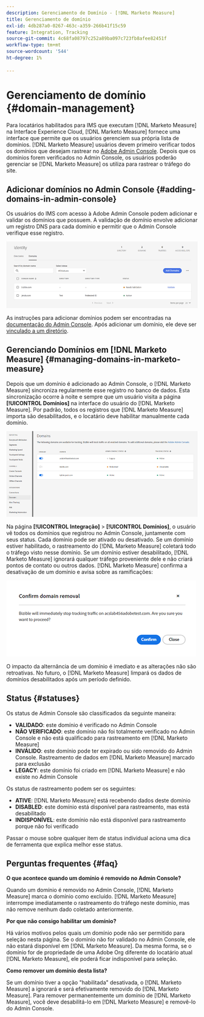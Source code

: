 ```yaml
---
description: Gerenciamento de Domínio - [!DNL Marketo Measure]
title: Gerenciamento de domínio
exl-id: 4db287a0-0267-463c-a359-266b41f15c59
feature: Integration, Tracking
source-git-commit: 4c68fa08797c252a89ba097c723fb8afee82451f
workflow-type: tm+mt
source-wordcount: '544'
ht-degree: 1%

---
```


# Gerenciamento de domínio {#domain-management}

Para locatários habilitados para IMS que executam [!DNL Marketo Measure] na Interface Experience Cloud, [!DNL Marketo Measure] fornece uma interface que permite que os usuários gerenciem sua própria lista de domínios. [!DNL Marketo Measure] usuários devem primeiro verificar todos os domínios que desejam rastrear no [Adobe Admin Console](https://adminconsole.adobe.com/). Depois que os domínios forem verificados no Admin Console, os usuários poderão gerenciar se [!DNL Marketo Measure] os utiliza para rastrear o tráfego do site.

## Adicionar domínios no Admin Console {#adding-domains-in-admin-console}

Os usuários do IMS com acesso à Adobe Admin Console podem adicionar e validar os domínios que possuem. A validação de domínio envolve adicionar um registro DNS para cada domínio e permitir que o Admin Console verifique esse registro.

![](assets/domain-management-1.png)

As instruções para adicionar domínios podem ser encontradas na [documentação do Admin Console](https://helpx.adobe.com/br/enterprise/using/add-domains-directories.html). Após adicionar um domínio, ele deve ser [vinculado a um diretório](https://helpx.adobe.com/br/enterprise/using/add-domains-directories.html#link-domains-to-directoies).

## Gerenciando Domínios em [!DNL Marketo Measure] {#managing-domains-in-marketo-measure}

Depois que um domínio é adicionado ao Admin Console, o [!DNL Marketo Measure] sincroniza regularmente esse registro no banco de dados. Esta sincronização ocorre à noite e sempre que um usuário visita a página **[!UICONTROL Domínios]** na interface do usuário do [!DNL Marketo Measure]. Por padrão, todos os registros que [!DNL Marketo Measure] importa são desabilitados, e o locatário deve habilitar manualmente cada domínio.

![](assets/domain-management-2.png)

Na página **[!UICONTROL Integração]** > **[!UICONTROL Domínios]**, o usuário vê todos os domínios que registrou no Admin Console, juntamente com seus status. Cada domínio pode ser ativado ou desativado. Se um domínio estiver habilitado, o rastreamento do [!DNL Marketo Measure] coletará todo o tráfego visto nesse domínio. Se um domínio estiver desabilitado, [!DNL Marketo Measure] ignorará qualquer tráfego proveniente dele e não criará pontos de contato ou outros dados. [!DNL Marketo Measure] confirma a desativação de um domínio e avisa sobre as ramificações:

![](assets/domain-management-3.png)

O impacto da alternância de um domínio é imediato e as alterações não são retroativas. No futuro, o [!DNL Marketo Measure] limpará os dados de domínios desabilitados após um período definido.

## Status {#statuses}

Os status de Admin Console são classificados da seguinte maneira:

* **VALIDADO**: este domínio é verificado no Admin Console
* **NÃO VERIFICADO**: este domínio não foi totalmente verificado no Admin Console e não está qualificado para rastreamento em [!DNL Marketo Measure]
* **INVÁLIDO**: este domínio pode ter expirado ou sido removido do Admin Console. Rastreamento de dados em [!DNL Marketo Measure] marcado para exclusão
* **LEGACY**: este domínio foi criado em [!DNL Marketo Measure] e não existe no Admin Console

Os status de rastreamento podem ser os seguintes:

* **ATIVE**: [!DNL Marketo Measure] está recebendo dados deste domínio
* **DISABLED**: este domínio está disponível para rastreamento, mas está desabilitado
* **INDISPONÍVEL**: este domínio não está disponível para rastreamento porque não foi verificado

Passar o mouse sobre qualquer item de status individual aciona uma dica de ferramenta que explica melhor esse status.

## Perguntas frequentes {#faq}

**O que acontece quando um domínio é removido no Admin Console?**

Quando um domínio é removido no Admin Console, [!DNL Marketo Measure] marca o domínio como excluído. [!DNL Marketo Measure] interrompe imediatamente o rastreamento do tráfego neste domínio, mas não remove nenhum dado coletado anteriormente.

**Por que não consigo habilitar um domínio?**

Há vários motivos pelos quais um domínio pode não ser permitido para seleção nesta página. Se o domínio não for validado no Admin Console, ele não estará disponível em [!DNL Marketo Measure]. Da mesma forma, se o domínio for de propriedade de uma Adobe Org diferente do locatário atual [!DNL Marketo Measure], ele poderá ficar indisponível para seleção.

**Como remover um domínio desta lista?**

Se um domínio tiver a opção &quot;habilitada&quot; desativada, o [!DNL Marketo Measure] a ignorará e será efetivamente removido do [!DNL Marketo Measure]. Para remover permanentemente um domínio de [!DNL Marketo Measure], você deve desabilitá-lo em [!DNL Marketo Measure] e removê-lo do Admin Console.
